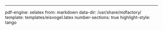 ---
pdf-engine: xelatex
from: markdown
data-dir: /usr/share/mdfactory/
template: templates/eisvogel.latex
number-sections: true
highlight-style: tango
